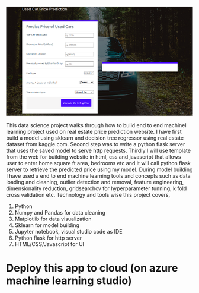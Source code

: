 ![](used_car.png)

This data science project walks through how to build end to end machinel learning project used on real estate price prediction website. I have first build a model using sklearn and decision tree regressor using real estate dataset from kaggle.com. Second step was to write a python flask server that uses the saved model to serve http requests. Thirdly I will use template from the web for building website in html, css and javascript that allows user to enter home square ft area, bedrooms etc and it will call python flask server to retrieve the predicted price using my model. During model building I have used a end to end machine learning tools and concepts such as data loading and cleaning, outlier detection and removal, feature engineering, dimensionality reduction, gridsearchcv for hyperparameter tunning, k fold cross validation etc. Technology and tools wise this project covers,

1. Python
2. Numpy and Pandas for data cleaning
3. Matplotlib for data visualization
4. Sklearn for model building
5. Jupyter notebook, visual studio code as IDE
6. Python flask for http server
7. HTML/CSS/Javascript for UI

# Deploy this app to cloud (on azure machine learning studio)



